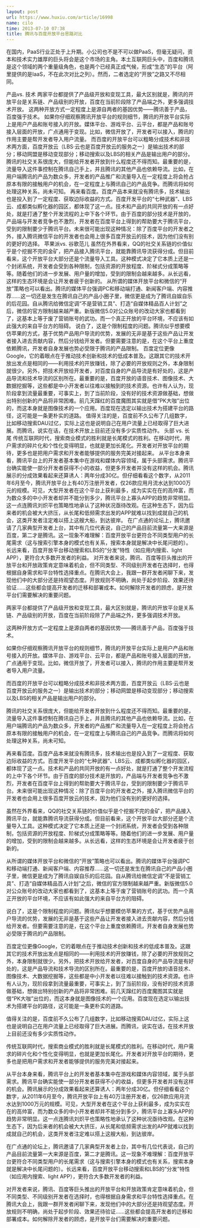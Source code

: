 ```yaml
---
layout: post
url: https://www.huxiu.com/article/16998
name: cilo
time: 2013-07-10 07:38
title: 腾讯与百度开放平台思路对比
---
```

在国内，PaaS行业正处于上升期。小公司也不是不可以做PaaS，但毫无疑问，资本和技术实力雄厚的巨头将会是这个市场的主角。本土互联网巨头中，百度和腾讯是这个领域的两个重量级角色，也是两个已经真正成气候，形成“生态”的平台（阿里提供的是IaaS，不在此次对比之列）。然而，二者选定的“开放”之路又不尽相同。

产品vs. 技术 两家平台都提供了产品级开放和变现工具，最大区别就是，腾讯的开放平台是关系链、产品级别的开放，百度在当前阶段除了产品端之外，更多强调技术开放。 这两种开放方式一定程度上是源自两者的基因优势——腾讯善于产品，百度强于技术。 如果你仔细观察腾讯开放平台的规则细节，腾讯的开放平台实际上是用户产品和账号接入的开放。媒体平台、游戏平台、云平台，都是产品和账号接入层面的开放，广点通用于变现。比如，微信开放了，开发者可以接入，腾讯的作用主要是帮开发者导入用户流量。 而百度的开放平台可以粗略分成技术和非技术两方面，百度开放云（LBS·云也是百度开放云的服务之一）是输出技术的部分；移动网盟是移动变现部分；移动搜索以及LBS的相关产品是输出用户的部分。 腾讯的社交关系很庞大，但能给开发者开放到什么程度还不得而知。最重要的是，流量导入这件事控制在腾讯自己手上，并且腾讯的其他产品也依赖导流。比如，在用户端腾讯的产品为数众多，开发者的产品推广和流量导入在一定程度上将会抢占原本有限的接触用户的机会，在一定程度上与腾讯自己的产品竞争。而腾讯将如何处理这种关系，尚未可知。 再来看百度。百度产品本来就没有腾讯多，技术输出也是投入到了一定程度、获取边际收益的方式。百度开发平台的“七种武器”、LBS云、成都类似孵化器的园区，都体现了这一点。技术和产品的共同开放的有一点好处，就是打通了整个开发流程的上中下各个环节。由于百度的部分技术是开放的，产品端与开发者竞争也不激烈，开发者在百度平台上得到的帮助要大于腾讯平台，受到的限制要少于腾讯平台。未来很可能出现这种情况：除了百度平台的开发者之外，接入腾讯微信平台的开发者也会用上很多百度开放云的技术，因为他们没有别的更好的选择。 苹果派vs. 谷歌范儿 虽然在外界看来，QQ的社交关系链的价值似乎是个挖掘不完的金矿，把产品接入腾讯平台，就能靠腾讯导流获得分成。但目前看来，这个开放平台大部分还是个流量导入工具。这种模式决定了它本质上还是一个封闭系统，开发者会受到各种限制，包括资源的开放程度、阶梯式分成策略等等。随着他们的进一步发展、用户量的增加，受到的限制会越来越多。从长远看，这样的生态环境是会让开发者疲于创新的。 从所谓的媒体开放平台和微信的“开放”策略也可以看出。腾讯的媒体平台强调PC和移动端打通、新闻客户端、内容推荐……这一切还是发生在腾讯自己的产品小圈子里，微信更是成为了腾讯自娱自乐的后花园。自从腾讯给微信定调“不是营销工具”、打造“自媒体精品百人计划”之后，微信的官方限制越来越严重。新版微信5.0对公众账号的改动大家也都看到了，这基本上等于废了营销账号的武功。而一个真正开放的平台环境，不应该有如此强大的来自平台方的阻碍。 说白了，这是个限制程度的问题。腾讯似乎想要模仿苹果的方式，基于优势产品用户导流的优势，发展的无非是基于这些产品让开发者接入进去贡献内容，然后分钱给开发者。但要需要注意的是，在这个平台上重度依赖腾讯，开发者自身发展也势必受限于腾讯的产品限制。 百度定位更像Google，它的着眼点在于推动技术创新和技术的低成本普及。这跟其它的技术开放出发点是相同的——利用技术的开放赚钱，除了必要的开放规则之外，本身限制就很少。另外，把技术开放给开发者，对百度自身的产品导流是有好处的，这是产品导流和技术导流的区别所在。最重要的是，百度开放的语音技术、图像技术、大数据挖掘等，这些都是中小开发者以往难以接触到的技术资源。也许有人认为，现阶段拿到流量最重要，可事实上，到了当前阶段，没有好的技术资源做基础，想做出特别创新的产品将非常困难。前几天蹿红的百度魔图其实就是借“PK大咖”出位的，而这本身就是图像技术的一个应用。百度现在选定以输出技术为搭建平台的路径，这可能是一条更朴实的道路。 值得关注的是，百度前不久公布了几组数字，比如移动搜索DAU过亿，实际上这也是说明自己在用户流量上已经取得了巨大进展。而腾讯，说实在话，在技术开放上目前还没有多少实质性动作。 头部 vs. 长尾 传统互联网时代，搜索商业模式的胜利就是长尾模式的胜利。在移动时代，用户需求的碎片化和个性化变得明显，也就是更加长尾化。开发者对开放平台的期待，更多也是把用户需求和开发者能够提供的服务完美对接起来。 从平台本身来看，腾讯平台上的开发者基本集中在游戏和媒体内容领域，属于头部需求。腾讯平台确实能使一部分开发者获得不小的收益，但更多开发者并没有这样的机会。腾讯展示的分成效果看起来还算诱人：两年分成30亿。但仔细看看这个数字，从2011年6月至今，腾讯开放平台上有40万注册开发者，仅26款应用月流水达到1000万元的规模。可见，大型开发者在这个平台上获利最多，成为实实在在的高帅富，而为数众多的中小开发者却并不能分到多少，腾讯平台上寡头APP的趋势非常明显。这一点连腾讯刘炽平也策略性地承认了这种状况亟待改观。在这种生态下，因为后来者的机会被大大挤压，从长尾和低频需求出发的APP就难以找到成就自己的机会，这类开发者注定难以搭上这艘大船，到达彼岸。 在广点通的论坛上，腾讯邀请了几家典型开发者上台，其中有几位代表说，自己的产品目前流量第一大来源是百度，第二才是腾讯。这一现象不难理解：百度开放平台更符合不同类型用户的长尾需求（这与搜索引擎本身的模式也有关系，搜索本身就是解决中长尾问题的）。长远来看，百度开放平台移动搜索和LBS的“分发”特性（如应用内搜索、light APP），更符合大多数开发者的利益。 对开发者来说，腾讯、百度等巨头推出的开放平台和开放政策肯定意味着机会，但不同类型、不同级别开发者在选择时，也得根据自身需求和平台特性选择重点。在腾讯大会上，我跟一群开发者闲聊下来，发现他们中的大部分还是持观望态度。开放规则不明确，尚处于起步阶段、效果还待验证……这些都会提高开发者的迁移和部署成本。如何解除开发者的顾虑，是开放平台们需要解决的重要问题。

两家平台都提供了产品级开放和变现工具，最大区别就是，腾讯的开放平台是关系链、产品级别的开放，百度在当前阶段除了产品端之外，更多强调技术开放。

这两种开放方式一定程度上是源自两者的基因优势——腾讯善于产品，百度强于技术。

如果你仔细观察腾讯开放平台的规则细节，腾讯的开放平台实际上是用户产品和账号接入的开放。媒体平台、游戏平台、云平台，都是产品和账号接入层面的开放，广点通用于变现。比如，微信开放了，开发者可以接入，腾讯的作用主要是帮开发者导入用户流量。

而百度的开放平台可以粗略分成技术和非技术两方面，百度开放云（LBS·云也是百度开放云的服务之一）是输出技术的部分；移动网盟是移动变现部分；移动搜索以及LBS的相关产品是输出用户的部分。

腾讯的社交关系很庞大，但能给开发者开放到什么程度还不得而知。最重要的是，流量导入这件事控制在腾讯自己手上，并且腾讯的其他产品也依赖导流。比如，在用户端腾讯的产品为数众多，开发者的产品推广和流量导入在一定程度上将会抢占原本有限的接触用户的机会，在一定程度上与腾讯自己的产品竞争。而腾讯将如何处理这种关系，尚未可知。

再来看百度。百度产品本来就没有腾讯多，技术输出也是投入到了一定程度、获取边际收益的方式。百度开发平台的“七种武器”、LBS云、成都类似孵化器的园区，都体现了这一点。技术和产品的共同开放的有一点好处，就是打通了整个开发流程的上中下各个环节。由于百度的部分技术是开放的，产品端与开发者竞争也不激烈，开发者在百度平台上得到的帮助要大于腾讯平台，受到的限制要少于腾讯平台。未来很可能出现这种情况：除了百度平台的开发者之外，接入腾讯微信平台的开发者也会用上很多百度开放云的技术，因为他们没有别的更好的选择。

虽然在外界看来，QQ的社交关系链的价值似乎是个挖掘不完的金矿，把产品接入腾讯平台，就能靠腾讯导流获得分成。但目前看来，这个开放平台大部分还是个流量导入工具。这种模式决定了它本质上还是一个封闭系统，开发者会受到各种限制，包括资源的开放程度、阶梯式分成策略等等。随着他们的进一步发展、用户量的增加，受到的限制会越来越多。从长远看，这样的生态环境是会让开发者疲于创新的。

从所谓的媒体开放平台和微信的“开放”策略也可以看出。腾讯的媒体平台强调PC和移动端打通、新闻客户端、内容推荐……这一切还是发生在腾讯自己的产品小圈子里，微信更是成为了腾讯自娱自乐的后花园。自从腾讯给微信定调“不是营销工具”、打造“自媒体精品百人计划”之后，微信的官方限制越来越严重。新版微信5.0对公众账号的改动大家也都看到了，这基本上等于废了营销账号的武功。而一个真正开放的平台环境，不应该有如此强大的来自平台方的阻碍。

说白了，这是个限制程度的问题。腾讯似乎想要模仿苹果的方式，基于优势产品用户导流的优势，发展的无非是基于这些产品让开发者接入进去贡献内容，然后分钱给开发者。但要需要注意的是，在这个平台上重度依赖腾讯，开发者自身发展也势必受限于腾讯的产品限制。

百度定位更像Google，它的着眼点在于推动技术创新和技术的低成本普及。这跟其它的技术开放出发点是相同的——利用技术的开放赚钱，除了必要的开放规则之外，本身限制就很少。另外，把技术开放给开发者，对百度自身的产品导流是有好处的，这是产品导流和技术导流的区别所在。最重要的是，百度开放的语音技术、图像技术、大数据挖掘等，这些都是中小开发者以往难以接触到的技术资源。也许有人认为，现阶段拿到流量最重要，可事实上，到了当前阶段，没有好的技术资源做基础，想做出特别创新的产品将非常困难。前几天蹿红的百度魔图其实就是借“PK大咖”出位的，而这本身就是图像技术的一个应用。百度现在选定以输出技术为搭建平台的路径，这可能是一条更朴实的道路。

值得关注的是，百度前不久公布了几组数字，比如移动搜索DAU过亿，实际上这也是说明自己在用户流量上已经取得了巨大进展。而腾讯，说实在话，在技术开放上目前还没有多少实质性动作。

传统互联网时代，搜索商业模式的胜利就是长尾模式的胜利。在移动时代，用户需求的碎片化和个性化变得明显，也就是更加长尾化。开发者对开放平台的期待，更多也是把用户需求和开发者能够提供的服务完美对接起来。

从平台本身来看，腾讯平台上的开发者基本集中在游戏和媒体内容领域，属于头部需求。腾讯平台确实能使一部分开发者获得不小的收益，但更多开发者并没有这样的机会。腾讯展示的分成效果看起来还算诱人：两年分成30亿。但仔细看看这个数字，从2011年6月至今，腾讯开放平台上有40万注册开发者，仅26款应用月流水达到1000万元的规模。可见，大型开发者在这个平台上获利最多，成为实实在在的高帅富，而为数众多的中小开发者却并不能分到多少，腾讯平台上寡头APP的趋势非常明显。这一点连腾讯刘炽平也策略性地承认了这种状况亟待改观。在这种生态下，因为后来者的机会被大大挤压，从长尾和低频需求出发的APP就难以找到成就自己的机会，这类开发者注定难以搭上这艘大船，到达彼岸。

在广点通的论坛上，腾讯邀请了几家典型开发者上台，其中有几位代表说，自己的产品目前流量第一大来源是百度，第二才是腾讯。这一现象不难理解：百度开放平台更符合不同类型用户的长尾需求（这与搜索引擎本身的模式也有关系，搜索本身就是解决中长尾问题的）。长远来看，百度开放平台移动搜索和LBS的“分发”特性（如应用内搜索、light APP），更符合大多数开发者的利益。

对开发者来说，腾讯、百度等巨头推出的开放平台和开放政策肯定意味着机会，但不同类型、不同级别开发者在选择时，也得根据自身需求和平台特性选择重点。在腾讯大会上，我跟一群开发者闲聊下来，发现他们中的大部分还是持观望态度。开放规则不明确，尚处于起步阶段、效果还待验证……这些都会提高开发者的迁移和部署成本。如何解除开发者的顾虑，是开放平台们需要解决的重要问题。

